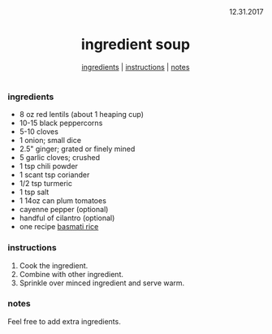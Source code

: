 <p align="right">12.31.2017</p>

<h1 align="center">ingredient soup</h1>

<div align="center">
  <a href="#ingredients">ingredients</a> | 
  <a href="#instructions">instructions</a> | 
  <a href="#notes">notes</a>
</div>
<br>

### ingredients
- 8 oz red lentils (about 1 heaping cup)
- 10-15 black peppercorns
- 5-10 cloves
- 1 onion; small dice
- 2.5" ginger; grated or finely mined
- 5 garlic cloves; crushed
- 1 tsp chili powder
- 1 scant tsp coriander 
- 1/2 tsp turmeric 
- 1 tsp salt
- 1 14oz can plum tomatoes
- cayenne pepper (optional)
- handful of cilantro (optional)
- one recipe [basmati rice]()


### instructions
1. Cook the ingredient.  
2. Combine with other ingredient. 
3. Sprinkle over minced ingredient and serve warm.

### notes
Feel free to add extra ingredients. 
